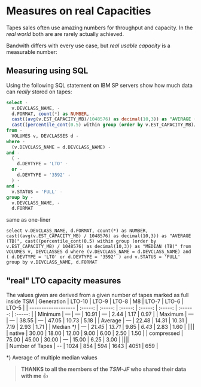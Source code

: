 # Measures on real Capacities

Tapes sales often use amazing numbers for throughput and capacity. In the _real world_ both are are rarely actually achieved.

Bandwith differs with every use case, but _real usable capacity_ is a measurable number:

## Measuring using SQL

Using the following SQL statement on IBM SP servers show how much data can _really_ stored on tapes:

```sql
select -
  v.DEVCLASS_NAME, - 
  d.FORMAT, count(*) as NUMBER, - 
  cast((avg(v.EST_CAPACITY_MB)/1048576) as decimal(10,3)) as "AVERAGE (TB)", -
  cast((percentile_cont(0.5) within group (order by v.EST_CAPACITY_MB)/1048576) as decimal(10,3)) as "MEDIAN (TB)" -
from - 
  VOLUMES v, DEVCLASSES d -
where - 
  (v.DEVCLASS_NAME = d.DEVCLASS_NAME) - 
and -
  ( - 
    d.DEVTYPE = 'LTO' - 
  or - 
    d.DEVTYPE = '3592' - 
  ) - 
and - 
  v.STATUS = 'FULL' - 
group by - 
  v.DEVCLASS_NAME, - 
  d.FORMAT
```

same as one-liner

```
select v.DEVCLASS_NAME, d.FORMAT, count(*) as NUMBER, cast((avg(v.EST_CAPACITY_MB) / 1048576) as decimal(10,3)) as "AVERAGE (TB)", cast((percentile_cont(0.5) within group (order by v.EST_CAPACITY_MB) / 1048576) as decimal(10,3)) as "MEDIAN (TB)" from VOLUMES v, DEVCLASSES d where (v.DEVCLASS_NAME = d.DEVCLASS_NAME) and ( d.DEVTYPE = 'LTO' or d.DEVTYPE = '3592' ) and v.STATUS = 'FULL' group by v.DEVCLASS_NAME, d.FORMAT
```
## "real" LTO capacity measures

The values given are derived from a given number of tapes marked as full inside TSM
|  Generation         |  LTO-10 | LTO-9   |  LTO-8  |   M8    |  LTO-7  |  LTO-6	 |  LTO-5  |
| ------------------- | :-----: | :-----: | :-----: | :-----: | :-----: | :------: | :-----: |
|  Minimum            | 	 —   |   —     |  10.91  |   —   |  2.44  |    1.17  |  0.97   |
|  Maximum            | 	 — 	 |   —     |  38.55  |   —   |  47.05 	|   10.73  |  5.18   |
|  Average            | 	 —   |  22.48	 |  14.31  |  10.31  |   7.19 	|   2.93 	 |  1.71   |
|  Median _*)_        | 	 — 	 |  _21.45_ |  _13.71_ |  9.85  |  _6.43_ |  2.83 	 |  1.60   |
||||
|  native             |  30.00  |  18.00   | 	12.00  | 	9.00  |  6.00   | 	 	2.50  | 	 	1.50  |
|  compressed 	      |  75.00  |  45.00   | 	30.00  | 	 —    |  15.00  | 		6.25  | 	 	3.00  |
||||			
|  Number of Tapes 	  |  --     |  1024    |  854    |	 594  | 1643   |	 4051   |	 659      |

*) Average of multiple median values

> **THANKS to all the members of the _TSM-JF_ who shared their data with me** 👍

